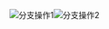 ![分支操作1](https://jhonjrg.github.io/github/分支操作图例/分支操作1.png)![分支操作2](https://jhonjrg.github.io/github/分支操作图例/分支操作1.png)
